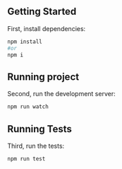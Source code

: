 ## Getting Started

First, install dependencies:

```bash
npm install
#or
npm i
```

## Running project

Second, run the development server:

```bash
npm run watch
```

## Running Tests

Third, run the tests:

```bash
npm run test
```
